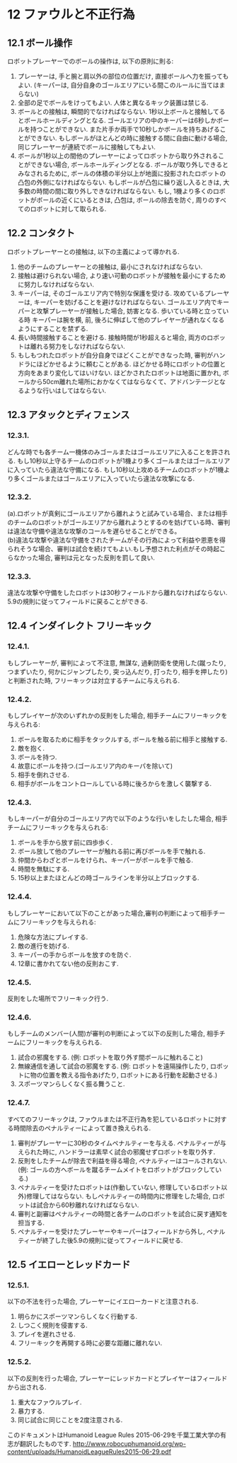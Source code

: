 # 12 ファウルと不正行為
## 12.1 ボール操作
ロボットプレーヤーでのボールの操作は, 以下の原則に則る:

1. プレーヤーは, 手と腕と肩以外の部位の位置だけ, 直接ボールへ力を振ってもよい. (キーパーは, 自分自身のゴールエリアにいる間このルールに当てはまらない)
2. 全部の足でボールをけってもよい. 人体と異なるキック装置は禁じる.
3. ボールとの接触は, 瞬間的でなければならない. 1秒以上ボールと接触してるとボールホールディングとなる. ゴールエリアの中のキーパーは6秒しかボールを持つことができない. また片手か両手で10秒しかボールを持ちあげることができない. もしボールがほとんどの時に接触する間に自由に動ける場合, 同じプレーヤーが連続でボールに接触してもよい.
4. ボールが1秒以上の間他のプレーヤーによってロボットから取り外されることができない場合, ボールホールディングとなる. ボールが取り外しできるとみなされるために, ボールの体積の半分以上が地面に投影されたロボットの凸包の外側になければならない.
もしボールが凸包に繰り返し入るときは, 大多数の時間の間に取り外しできなければならない. もし, 1機より多くのロボットがボールの近くにいるときは, 凸包は, ボールの除去を防ぐ, 周りのすべてのロボットに対して取られる.

## 12.2 コンタクト
ロボットプレーヤーとの接触は, 以下の主義によって導かれる.

1. 他のチームのプレーヤーとの接触は, 最小にされなければならない.
2. 接触は避けられない場合, より速い可動のロボットが接触を最小にするために努力しなければならない.
3. キーパーは, そのゴールエリア内で特別な保護を受ける. 攻めているプレーヤーは, キーパーを妨げることを避けなければならない. ゴールエリア内でキーパーと攻撃プレーヤーが接触した場合, 妨害となる. 歩いている時と立っている時 キーパーは腕を横, 前, 後ろに伸ばして他のプレイヤーが通れなくなるようにすることを禁ずる.
4. 長い時間接触することを避ける. 接触時間が1秒超えると場合, 両方のロボットは離れる努力をしなければならない.
5. もしもつれたロボットが自分自身でほどくことができなった時, 審判がハンドラにほどかせるように頼むことがある. ほどかせる時にロボットの位置と方向をあまり変化してはいけない. ほどかされたロボットは地面に置かれ, ボールから50cm離れた場所におかなくてはならなくて、アドバンテージとなるような行いはしてはならない.

## 12.3 アタックとディフェンス
### 12.3.1.
どんな時でも各チーム一機体のみゴールまたはゴールエリアに入ることを許される. もし10秒以上守るチームのロボットが1機より多くゴールまたはゴールエリアに入っていたら違法な守備になる. もし10秒以上攻めるチームのロボットが1機より多くゴールまたはゴールエリアに入っていたら違法な攻撃になる.

### 12.3.2.
(a).ロボットが真剣にゴールエリアから離れようと試みている場合、または相手のチームのロボットがゴールエリアから離れようとするのを妨げている時、審判は違法な守備や違法な攻撃のコールを遅らせることができる。  
(b)違法な攻撃や違法な守備をされたチームがその行為によって利益や恩恵を得られそうな場合、審判は試合を続けてもよい.もし予想された利点がその時起こらなかった場合, 審判は元となった反則を罰して良い.

### 12.3.3.
違法な攻撃や守備をしたロボットは30秒フィールドから離れなければならない. 5.9の規則に従ってフィールドに戻ることができる.

## 12.4 インダイレクト フリーキック
### 12.4.1.
もしプレーヤーが, 審判によって不注意, 無謀な, 過剰防衛を使用した(蹴ったり, つまずいたり, 何かにジャンプしたり, 突っ込んだり, 打ったり, 相手を押したり)と判断された時, フリーキックは対立するチームに与えられる.

### 12.4.2.
もしプレイヤーが次のいずれかの反則をした場合, 相手チームにフリーキックを与えられる:

1. ボールを取るために相手をタックルする, ボールを触る前に相手と接触する.
2. 敵を抱く.
3. ボールを持つ.
4. 故意にボールを持つ.(ゴールエリア内のキーパを除いて)
5. 相手を倒れさせる.
6. 相手がボールをコントロールしている時に後ろからを激しく襲撃する.

### 12.4.3.

もしキーパーが自分のゴールエリア内で以下のような行いをしたした場合, 相手チームにフリーキックを与えられる:

1. ボールを手から放す前に四歩歩く.
2. ボール放して他のプレーヤーが触れる前に再びボールを手で触れる.
3. 仲間からわざとボールをけられ、キーパーがボールを手で触る.
4. 時間を無駄にする.
5. 15秒以上またほとんどの時ゴールラインを半分以上ブロックする.

### 12.4.4.
もしプレーヤーにおいて以下のことがあった場合,審判の判断によって相手チームにフリーキックを与えられる:

1. 危険な方法にプレイする.
2. 敵の進行を妨げる.
3. キーパーの手からボールを放すのを防ぐ.
4. 12章に書かれてない他の反則おこす.

### 12.4.5.
反則をした場所でフリーキック行う.

### 12.4.6.
もしチームのメンバー(人間)が審判の判断によって以下の反則した場合, 相手チームにフリーキックを与えられる.

1. 試合の邪魔をする. (例: ロボットを取り外す間ボールに触れること)
2. 無線通信を通して試合の邪魔をする. (例: ロボットを遠隔操作したり, ロボットに物の位置を教える指令あげたり, ロボットにある行動を起動させる.)
3. スポーツマンらしくなく振る舞うこと.

### 12.4.7.
すべてのフリーキックは, ファウルまたは不正行為を犯しているロボットに対する時間除去のペナルティーによって置き換えられる.

1. 審判がプレーヤーに30秒のタイムペナルティーを与える. ペナルティーが与えられた時に, ハンドラーは素早く試合の邪魔せずロボットを取り外す.
2. 反則をしたチームが除去で利益を得る場合, ペナルティーはコールされない. (例: ゴールの方へボールを蹴るチームメイトをロボットがブロックしている.)
3. ペナルティーを受けたロボットは(作動していない, 修理しているロボット以外)修理してはならない. もしペナルティーの時間内に修理をした場合, ロボットは試合から60秒離れなければならない.
4. 審判と副審はペナルティーの時間と各チームのロボットを試合に戻す通知を担当する.
5. ペナルティーを受けたプレーヤーやキーパーはフィールドから外し, ペナルティーが終了した後5.9の規則に従ってフィールドに戻せる.

## 12.5 イエローとレッドカード
### 12.5.1.
以下の不法を行った場合, プレーヤーにイエローカードと注意される.

1. 明らかにスポーツマンらしくなく行動する.
2. しつこく規則を侵害する.
3. プレイを遅れさせる.
4. フリーキックを再開する時に必要な距離に離れない.

### 12.5.2.
以下の反則を行った場合, プレーヤーにレッドカードとプレイヤーはフィールドから出される.

1. 重大なファウルプレイ.
2. 暴力する.
3. 同じ試合に同じことを2度注意される.

このドキュメントはHumanoid League Rules 2015-06-29を千葉工業大学の有志が翻訳したものです.
<http://www.robocuphumanoid.org/wp-content/uploads/HumanoidLeagueRules2015-06-29.pdf>
